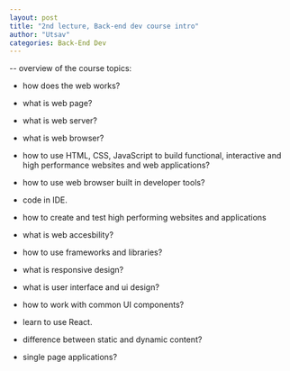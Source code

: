 ```yaml
---
layout: post
title: "2nd lecture, Back-end dev course intro"
author: "Utsav"
categories: Back-End Dev
---
```


-- overview of the course topics:

- how does the web works?
- what is web page?
- what is web server?
- what is web browser?
- how to use HTML, CSS, JavaScript to build functional, interactive and high performance websites and web applications?
- how to use web browser built in developer tools?
- code in IDE.

- how to create and test high performing websites and applications

- what is web accesbility?
- how to use frameworks and libraries?
- what is responsive design?
- what is user interface and ui design?
- how to work with common UI components?
- learn to use React.
- difference between static and dynamic content?
- single page applications?

